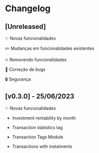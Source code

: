 # Changelog

## [Unreleased]

✨ Novas funcionalidades

✏️ Mudanças em funcionalidades existentes

🔥 Removendo funcionalidades

🐛 Correção de bugs

🔒️ Segurança

## [v0.3.0] - 25/06/2023

✨ Novas funcionalidades

- Investment rentability by month

- Transaction statistics tag

- Transaction Tags Module

- Transactions with instalments
